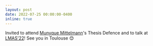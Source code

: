 ```yaml
---
layout: post
date: 2022-07-25 00:00:00-0400
inline: true
---
```


Invited to attend [Munyque Mittelmann](https://www.irit.fr/~Munyque.Mittelmann/)'s Thesis Defence and to talk at [LMAS'22](https://sites.google.com/view/workshoplmas)! See you in Toulouse :blush:
